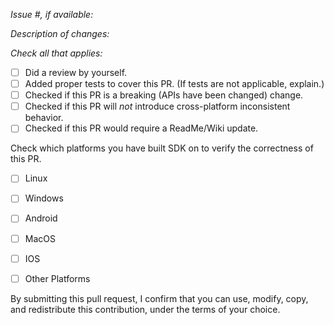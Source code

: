 *Issue #, if available:*

*Description of changes:*

*Check all that applies:*
- [ ] Did a review by yourself.
- [ ] Added proper tests to cover this PR. (If tests are not applicable, explain.)
- [ ] Checked if this PR is a breaking (APIs have been changed) change.
- [ ] Checked if this PR will _not_ introduce cross-platform inconsistent behavior.
- [ ] Checked if this PR would require a ReadMe/Wiki update.

Check which platforms you have built SDK on to verify the correctness of this PR.
- [ ] Linux
- [ ] Windows
- [ ] Android
- [ ] MacOS
- [ ] IOS
- [ ] Other Platforms


By submitting this pull request, I confirm that you can use, modify, copy, and redistribute this contribution, under the terms of your choice.
